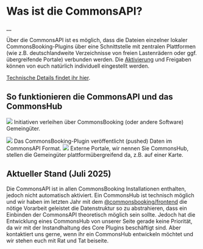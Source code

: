 #  Was ist die CommonsAPI?

__

Über die CommonsAPI ist es möglich, dass die Dateien einzelner lokaler
CommonsBooking-Plugins über eine Schnittstelle mit zentralen Plattformen (wie
z.B. deutschlandweite Verzeichnisse von freien Lastenrädern oder ggf.
übergreifende Portale) verbunden werden. Die [Aktivierung](/dokumentation/schnittstellen-api/commonsbooking-api) und Freigaben können von euch
natürlich individuell eingestellt werden.

[Technische Details findet ihr hier](/dokumentation/schnittstellen-api/commonsbooking-api).

##  So funktionieren die CommonsAPI und das CommonsHub

![](/img/logo-api-items.png) Initiativen verleihen über
CommonsBooking (oder andere Software) Gemeingüter.

![](/img/logo-api-connects.png) Das CommonsBooking-Plugin veröffentlicht
(pushed) Daten im CommonsAPI Format.  ![](/img/logo-api-commonshub.png)
Externe Portale, wir nennen Sie CommonsHub, stellen die Gemeingüter
plattformübergreifend da, z.B. auf einer Karte.

## Aktueller Stand (Juli 2025)

Die CommonsAPI ist in allen CommonsBooking Installationen enthalten, jedoch nicht automatisch aktiviert. Ein CommonsHub ist technisch möglich und wir haben im letzten Jahr mit dem [@commonsbooking/frontend](https://www.npmjs.com/package/@commonsbooking/frontend) die nötige Vorarbeit geleistet die Datenstruktur so zu abstrahieren, dass ein Einbinden der CommonsAPI theoretisch möglich sein sollte. Jedoch hat die Entwicklung eines CommonsHub von unserer Seite gerade keine Priorität, da wir mit der Instandhaltung des Core Plugins beschäftigt sind. Aber kontaktiert uns gerne, wenn ihr ein CommonsHub entwickeln möchtet und wir stehen euch mit Rat und Tat beiseite.

